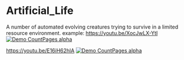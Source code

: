 # Artificial_Life
A number of automated evolving creatures trying to survive in a limited resource environment.
example:
https://youtu.be/XocJwLX-YtI
[![Demo CountPages alpha](https://github.com/woodyhoko/Artificial_Life/blob/main/AL_S.gif)](https://youtu.be/XocJwLX-YtI)

https://youtu.be/E16iH62hlA
[![Demo CountPages alpha](https://github.com/woodyhoko/Artificial_Life/blob/main/AL_C.gif)](https://youtu.be/E16iH62hlA)
